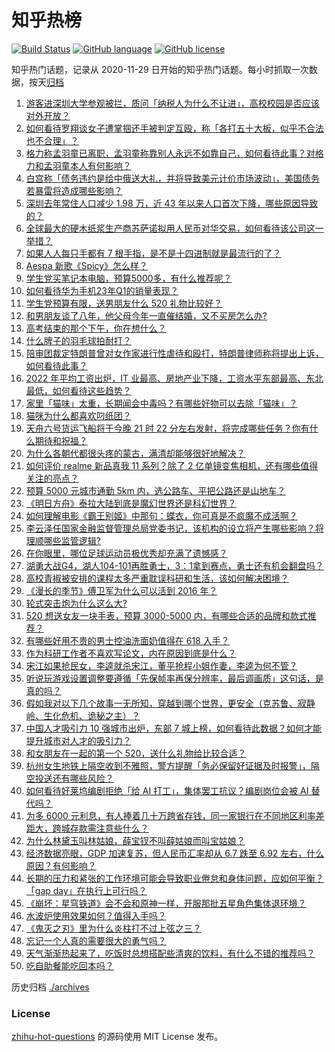 # 知乎热榜
[![Build Status](https://github.com/ToWeLong/zhihu-hot-questions/workflows/CI/badge.svg)](https://github.com/ToWeLong/zhihu-hot-questions/actions)
[![GitHub language](https://img.shields.io/badge/language-golang-orange.svg)](https://golang.org/)
[![GitHub license](https://img.shields.io/github/license/ToWeLong/zhihu-hot-questions)](https://github.com/ToWeLong/zhihu-hot-questions/blob/main/LICENSE)

知乎热门话题，记录从 2020-11-29 日开始的知乎热门话题。每小时抓取一次数据，按天[归档](./archives)

<!-- BEGIN -->

1. [游客进深圳大学参观被拦，质问「纳税人为什么不让进」，高校校园是否应该对外开放？](https://www.zhihu.com/question/599787027)
1. [如何看待罗翔谈女子遭掌掴还手被判定互殴，称「各打五十大板，似乎不合法也不合理」？](https://www.zhihu.com/question/600112504)
1. [格力称孟羽童已离职，孟羽童称靠别人永远不如靠自己，如何看待此事？对格力和孟羽童本人有何影响？](https://www.zhihu.com/question/600183353)
1. [白宫称「债务违约是给中俄送大礼，并将导致美元计价市场波动」，美国债务若暴雷将造成哪些影响？](https://www.zhihu.com/question/600142968)
1. [深圳去年常住人口减少 1.98 万，近 43 年以来人口首次下降，哪些原因导致的？](https://www.zhihu.com/question/600119191)
1. [全球最大的硬木纸浆生产商苏萨诺拟用人民币对华交易，如何看待该公司这一举措？](https://www.zhihu.com/question/600119183)
1. [如果人人每只手都有 7 根手指，是不是十四进制就是最流行的了？](https://www.zhihu.com/question/397602493)
1. [Aespa 新歌《Spicy》怎么样？](https://www.zhihu.com/question/599723522)
1. [学生党买笔记本电脑，预算5000多，有什么推荐呢？](https://www.zhihu.com/question/595998229)
1. [如何看待华为手机23年Q1的销量表现？](https://www.zhihu.com/question/599812256)
1. [学生党预算有限，送男朋友什么 520 礼物比较好？](https://www.zhihu.com/question/599194309)
1. [和男朋友谈了八年，他父母今年一直催结婚，又不买房怎么办?](https://www.zhihu.com/question/594601361)
1. [高考结束的那个下午，你在想什么？](https://www.zhihu.com/question/599313748)
1. [什么牌子的羽毛球拍耐打？](https://www.zhihu.com/question/598290387)
1. [陪审团裁定特朗普曾对女作家进行性虐待和殴打，特朗普律师称将提出上诉，如何看待此事？](https://www.zhihu.com/question/600094131)
1. [2022 年平均工资出炉，IT 业最高、房地产业下降，工资水平东部最高、东北最低，如何看待这些趋势？](https://www.zhihu.com/question/600037885)
1. [家里「猫味」太重，长期闻会中毒吗？有哪些好物可以去除「猫味」？](https://www.zhihu.com/question/595576533)
1. [猫咪为什么都喜欢叼纸团？](https://www.zhihu.com/question/595576583)
1. [天舟六号货运飞船将于今晚 21 时 22 分左右发射，将完成哪些任务？你有什么期待和祝福？](https://www.zhihu.com/question/599752541)
1. [为什么各朝代都很头疼的蒙古，满清却能够很好地解决？](https://www.zhihu.com/question/599870965)
1. [如何评价 realme 新品真我 11 系列？除了 2 亿单镜变焦相机，还有哪些值得关注的亮点？](https://www.zhihu.com/question/600176321)
1. [预算 5000 元城市通勤 5km 内，选公路车、平把公路还是山地车？](https://www.zhihu.com/question/591716646)
1. [《明日方舟》泰拉大陆到底是魔幻世界还是科幻世界？](https://www.zhihu.com/question/599179036)
1. [如何理解电影《霸王别姬》中那句：蝶衣，你可真是不疯魔不成活啊？](https://www.zhihu.com/question/318187309)
1. [李云泽任国家金融监督管理总局党委书记，该机构的设立将产生哪些影响？将理顺哪些监管逻辑?](https://www.zhihu.com/question/600160208)
1. [在你眼里，哪位足球运动员极优秀却充满了遗憾感？](https://www.zhihu.com/question/598413912)
1. [湖勇大战G4，湖人104-101再胜勇士，3：1拿到赛点，勇士还有机会翻盘吗？](https://www.zhihu.com/question/600010748)
1. [高校青椒被安排的课程太多严重耽误科研和生活，该如何解决困境？](https://www.zhihu.com/question/599579547)
1. [《漫长的季节》傅卫军为什么可以活到 2016 年？](https://www.zhihu.com/question/599888430)
1. [轮式突击炮为什么这么大?](https://www.zhihu.com/question/599896200)
1. [520 想送女友一块手表，预算 3000-5000 内，有哪些合适的品牌和款式推荐？](https://www.zhihu.com/question/599194527)
1. [有哪些好用不贵的男士控油洗面奶值得在 618 入手？](https://www.zhihu.com/question/597916207)
1. [作为科研工作者不喜欢写论文，内在原因到底是什么？](https://www.zhihu.com/question/584927575)
1. [宋江如果抢民女，李逵就杀宋江，董平抢程小姐作妻，李逵为何不管？](https://www.zhihu.com/question/599888719)
1. [听说玩游戏设置调整要遵循「先保帧率再保分辨率，最后调画质」这句话，是真的吗？](https://www.zhihu.com/question/599358325)
1. [假如我对以下几个故事一无所知，穿越到哪个世界，更安全（克苏鲁、寂静岭、生化危机、诡秘之主）？](https://www.zhihu.com/question/599552411)
1. [中国人才吸引力 10 强城市出炉，东部 7 城上榜，如何看待此数据？如何才能提升城市对人才的吸引力？](https://www.zhihu.com/question/600205367)
1. [和女朋友在一起的第一个 520，送什么礼物给比较合适？](https://www.zhihu.com/question/599196432)
1. [杭州女生地铁上隔空收到不雅照，警方提醒「务必保留好证据及时报警」，隔空投送还有哪些风险？](https://www.zhihu.com/question/600095444)
1. [如何看待好莱坞编剧拒绝「给 AI 打工」，集体罢工抗议？编剧岗位会被 AI 替代吗？](https://www.zhihu.com/question/599893667)
1. [为多 6000 元利息，有人捧着几十万跨省存钱，同一家银行在不同地区利率差距大，跨城存款需注意些什么？](https://www.zhihu.com/question/600191156)
1. [为什么林黛玉叫林姑娘，薛宝钗不叫薛姑娘而叫宝姑娘？](https://www.zhihu.com/question/594849711)
1. [经济数据亮眼，GDP 加速复苏，但人民币汇率却从 6.7 跌至 6.92 左右，什么原因？有何影响？](https://www.zhihu.com/question/600191973)
1. [长期的压力和紧张的工作环境可能会导致职业倦怠和身体问题，应如何平衡？「gap day」在执行上可行吗？](https://www.zhihu.com/question/600119712)
1. [《崩坏：星穹铁道》会不会和原神一样，开服那批五星角色集体退环境？](https://www.zhihu.com/question/591847533)
1. [水波炉使用效果如何？值得入手吗？](https://www.zhihu.com/question/22853442)
1. [《鬼灭之刃》里为什么炎柱打不过上弦之三？](https://www.zhihu.com/question/469961427)
1. [忘记一个人真的需要很大的勇气吗？](https://www.zhihu.com/question/599833038)
1. [天气渐渐热起来了，吃饭时总想搭配些清爽的饮料，有什么不错的推荐吗？](https://www.zhihu.com/question/598025276)
1. [吃自助餐能吃回本吗？](https://www.zhihu.com/question/599610325)

<!-- END -->

历史归档 [./archives](./archives)


### License
[zhihu-hot-questions](https://github.com/towelong/zhihu-hot-questions) 的源码使用 MIT License 发布。